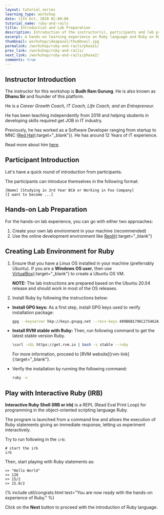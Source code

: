 ```yaml
---
layout: tutorial_series
learning_type: workshop
date: 11th Oct, 2020 02:00:00
tutorial_name: ruby-and-rails
title: Introduction and Lab Preparation
description: Introduction of the instructor(s), participants and lab preparation.
excerpt: A hands-on learning experience on Ruby language and Ruby on Rails framework
thumbnail: workshop/ideapasal/thumbnail.jpg
permalink: /workshop/ruby-and-rails/phase1/
prev_link: /workshop/ruby-and-rails/
next_link: /workshop/ruby-and-rails/phase2/
comments: true
---
```


## Instructor Introduction

The instructor for this workshop is __Budh Ram Gurung__.
He is also known as __Dhanu Sir__ and founder of this platform.

He is a _Career Growth Coach, IT Coach, Life Coach, and an Entrepreneur._

He has been teaching independently from 2019 and helping students in developing skills required get JOB in IT industry.

Previously, he has worked as a Software Developer ranging from startup to MNC ([Red Hat](https://redhat.com/){:target="_blank"}).
He has around 12 Years of IT experience.

Read more about him [here](/about).

## Participant Introduction

Let's have a quick round of introduction from participants.

The participants can introduce themselves in the following format:

```
[Name] [Studying in 3rd Year BCA or Working in Foo Company]
[I want to become ...]
```

## Hands-on Lab Preparation

For the hands-on lab experience, you can go with either two approaches:

1. Create your own lab environment in your machine (recommended)
2. Use the online development environment like [Replit](https://replit.com/~){:target="_blank"}

## Creating Lab Environment for Ruby

1. Ensure that you have a Linux OS installed in your machine (preferrably Ubuntu).
   If you are a __Windows OS user__, then use [VirtualBox](https://www.virtualbox.org/){:target="_blank"} to create a Ubuntu OS VM.

    __NOTE:__ The lab instructions are prepared based on the Ubuntu 20.04 release and should work in most of the OS releases.

2. Install Ruby by following the instructions below:

  - __Install GPG keys:__ As a first step, install GPG keys used to verify installation package:

    ```sh
    gpg --keyserver hkp://keys.gnupg.net --recv-keys 409B6B1796C275462A1703113804BB82D39DC0E3 7D2BAF1CF37B13E2069D6956105BD0E739499BDB
    ```

  - __Install RVM stable with Ruby:__ Then, run following command to get the latest stable version Ruby.

    ```sh
    \curl -sSL https://get.rvm.io | bash -s stable --ruby
    ```

    For more information, proceed to [RVM website][rvm-link]{:target="_blank"}.

  - Verify the installation by running the following command:

    ```sh
    ruby -v
    ```

## Play with Interactive Ruby (IRB)

__Interactive Ruby Shell (IRB or irb)__ is a REPL (Read Eval Print Loop) for programming in the object-oriented scripting language Ruby.

The program is launched from a command line and allows the execution of Ruby statements giving an immediate response, letting us experiment interactively.

Try to run following in the `irb`:

```
# start the irb
irb
```

Then, start playing with Ruby statements as:

```
>> "Hello World"
>> 120
>> 15/2
>> 15.0/2
```

{% include util/congrats.html
   text="You are now ready with the hands-on experience of Ruby."
%}

Click on the __Next__ button to proceed with the introduction of Ruby language.
